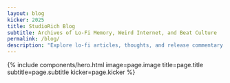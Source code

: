 ```yaml
---
layout: blog
kicker: 2025
title: StudioRich Blog
subtitle: Archives of Lo-Fi Memory, Weird Internet, and Beat Culture
permalink: /blog/
description: "Explore lo-fi articles, thoughts, and release commentary by StudioRich."
---
```


{% include components/hero.html image=page.image title=page.title
subtitle=page.subtitle kicker=page.kicker %}
